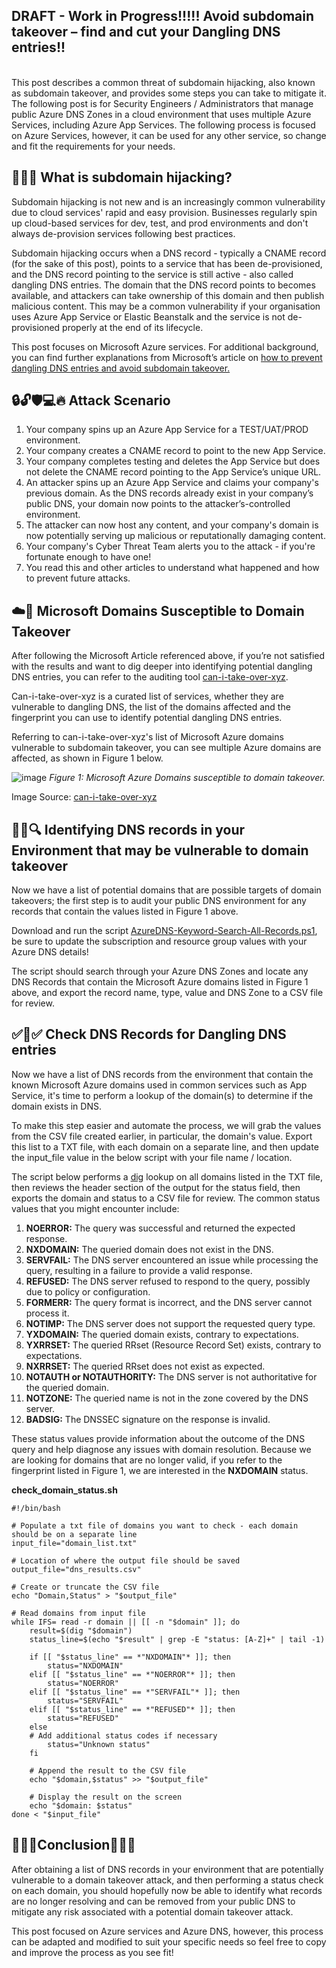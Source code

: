 <h2>DRAFT - Work in Progress!!!!! Avoid subdomain takeover – find and cut your Dangling DNS entries!!</h2>
<br>
This post describes a common threat of subdomain hijacking, also known as subdomain takeover, and provides some steps you can take to mitigate it. The following post is for Security Engineers / Administrators that manage public Azure DNS Zones in a cloud environment that uses multiple Azure Services, including Azure App Services. The following process is focused on Azure Services, however, it can be used for any other service, so change and fit the requirements for your needs.

<h2>🕵️‍♂️🌐 What is subdomain hijacking? </h2>
<p>
Subdomain hijacking is not new and is an increasingly common vulnerability due to cloud services' rapid and easy provision.  Businesses regularly spin up cloud-based services for dev, test, and prod environments and don't always de-provision services following best practices.
</p>

<p>
Subdomain hijacking occurs when a DNS record - typically a CNAME record (for the sake of this post), points to a service that has been de-provisioned, and the DNS record pointing to the service is still active - also called dangling DNS entries. The domain that the DNS record points to becomes available, and attackers can take ownership of this domain and then publish malicious content. This may be a common vulnerability if your organisation uses Azure App Service or Elastic Beanstalk and the service is not de-provisioned properly at the end of its lifecycle. 
</p>
<p>
This post focuses on Microsoft Azure services. For additional background, you can find further explanations from Microsoft’s article on <a href="https://learn.microsoft.com/en-us/azure/security/fundamentals/subdomain-takeover">how to prevent dangling DNS entries and avoid subdomain takeover.</a>
</p>

<h2>🔒🔓🛡️💻🔥 Attack Scenario </h2>
<ol>
<li>Your company spins up an Azure App Service for a TEST/UAT/PROD environment.</li>
<li>Your company creates a CNAME record to point to the new App Service.</li>
<li>Your company completes testing and deletes the App Service but does not delete the CNAME record pointing to the App Service’s unique URL. </li>
<li>An attacker spins up an Azure App Service and claims your company's previous domain. As the DNS records already exist in your company’s public DNS, your domain now points to the attacker’s-controlled environment.</li>
<li>The attacker can now host any content, and your company's domain is now potentially serving up malicious or reputationally damaging content.</li>
<li>Your company's Cyber Threat Team alerts you to the attack - if you're fortunate enough to have one!</li>
<li>You read this and other articles to understand what happened and how to prevent future attacks.</li>
</ol>

  
<h2>☁️🔵 Microsoft Domains Susceptible to Domain Takeover</h2>
<p>After following the Microsoft Article referenced above, if you’re not satisfied with the results and want to dig deeper into identifying potential dangling DNS entries, you can refer to the auditing tool <a href="https://github.com/EdOverflow/can-i-take-over-xyz">can-i-take-over-xyz</a>. 
<br/>
  
  Can-i-take-over-xyz is a curated list of services, whether they are vulnerable to dangling DNS, the list of the domains affected and the fingerprint you can use to identify potential dangling DNS entries. </p>
<p>
Referring to can-i-take-over-xyz's list of Microsoft Azure domains vulnerable to subdomain takeover, you can see multiple Azure domains are affected, as shown in Figure 1 below.

![image](https://github.com/Mrlukerwilkinson/Dangling-DNS/assets/140768032/a19228b9-b44c-4790-a8d9-7c4cb772662a)
*Figure 1: Microsoft Azure Domains susceptible to domain takeover.*

Image Source: [can-i-take-over-xyz](https://github.com/EdOverflow/can-i-take-over-xyz)
</p>

<h2>🕵️‍♂️🔍 Identifying DNS records in your Environment that may be vulnerable to domain takeover</h2>
<p>Now we have a list of potential domains that are possible targets of domain takeovers; the first step is to audit your public DNS environment for any records that contain the values listed in Figure 1 above.
<br/>
  
Download and run the script <a href="https://github.com/Mrlukerwilkinson/Dangling-DNS/blob/main/AzureDNS-Keyword-Search-All-Records.ps1">AzureDNS-Keyword-Search-All-Records.ps1</a>, be sure to update the subscription and resource group values with your Azure DNS details!
<br>

The script should search through your Azure DNS Zones and locate any DNS Records that contain the Microsoft Azure domains listed in Figure 1 above, and export the record name, type, value and DNS Zone to a CSV file for review. 
<br>
<h2>✅📝✅ Check DNS Records for Dangling DNS entries</h2>
Now we have a list of DNS records from the environment that contain the known Microsoft Azure domains used in common services such as App Service, it's time to perform a lookup of the domain(s) to determine if the domain exists in DNS.

To make this step easier and automate the process, we will grab the values from the CSV file created earlier, in particular, the domain's value. Export this list to a TXT file, with each domain on a separate line, and then update the input_file value in the below script with your file name / location. 

The script below performs a <a href="https://linux.die.net/man/1/dig">dig</a> lookup on all domains listed in the TXT file, then reviews the header section of the output for the status field, then exports the domain and status to a CSV file for review. The common status values that you might encounter include:
<ol>
  <li><b>NOERROR:</b> The query was successful and returned the expected response.</li>
  <li><b>NXDOMAIN:</b> The queried domain does not exist in the DNS.</li>
  <li><b>SERVFAIL:</b> The DNS server encountered an issue while processing the query, resulting in a failure to provide a valid response.</li>
  <li><b>REFUSED:</b> The DNS server refused to respond to the query, possibly due to policy or configuration.</li>
  <li><b>FORMERR:</b> The query format is incorrect, and the DNS server cannot process it.</li>
  <li><b>NOTIMP:</b> The DNS server does not support the requested query type.</li>
  <li><b>YXDOMAIN:</b> The queried domain exists, contrary to expectations.</li>
  <li><b>YXRRSET:</b> The queried RRset (Resource Record Set) exists, contrary to expectations.</li>
  <li><b>NXRRSET:</b> The queried RRset does not exist as expected.</li>
  <li><b>NOTAUTH or NOTAUTHORITY:</b> The DNS server is not authoritative for the queried domain.</li>
  <li><b>NOTZONE:</b> The queried name is not in the zone covered by the DNS server.</li>
  <li><b>BADSIG:</b> The DNSSEC signature on the response is invalid.</li>
</ol>
These status values provide information about the outcome of the DNS query and help diagnose any issues with domain resolution. Because we are looking for domains that are no longer valid, if you refer to the fingerprint listed in Figure 1, we are interested in the <b>NXDOMAIN</b> status.
<br>

<b>check_domain_status.sh</b>
</p>

````
#!/bin/bash

# Populate a txt file of domains you want to check - each domain should be on a separate line
input_file="domain_list.txt"

# Location of where the output file should be saved
output_file="dns_results.csv"

# Create or truncate the CSV file
echo "Domain,Status" > "$output_file"

# Read domains from input file
while IFS= read -r domain || [[ -n "$domain" ]]; do
    result=$(dig "$domain")
    status_line=$(echo "$result" | grep -E "status: [A-Z]+" | tail -1)
    
    if [[ "$status_line" == *"NXDOMAIN"* ]]; then
        status="NXDOMAIN"
    elif [[ "$status_line" == *"NOERROR"* ]]; then
        status="NOERROR"
    elif [[ "$status_line" == *"SERVFAIL"* ]]; then
        status="SERVFAIL"
    elif [[ "$status_line" == *"REFUSED"* ]]; then
        status="REFUSED"
    else
    # Add additional status codes if necessary
        status="Unknown status"
    fi

    # Append the result to the CSV file
    echo "$domain,$status" >> "$output_file"
    
    # Display the result on the screen
    echo "$domain: $status"
done < "$input_file"
````

<h2>🎉🏁🎉Conclusion🎉🏁🎉</h2>

After obtaining a list of DNS records in your environment that are potentially vulnerable to a domain takeover attack, and then performing a status check on each domain, you should hopefully now be able to identify what records are no longer resolving and can be removed from your public DNS to mitigate any risk associated with a potential domain takeover attack. 

This post focused on Azure services and Azure DNS, however, this process can be adapted and modified to suit your specific needs so feel free to copy and improve the process as you see fit! 

